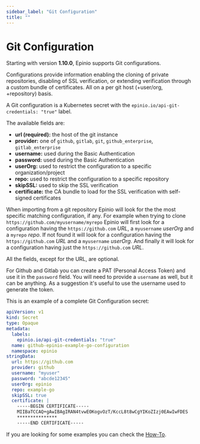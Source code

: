 ```yaml
---
sidebar_label: "Git Configuration"
title: ""
---
```


# Git Configuration

Starting with version **1.10.0**, Epinio supports Git configurations.

Configurations provide information enabling the cloning of private repositories, disabling of SSL verification, or extending verification through a custom bundle of certificates. All on a per git host (+user/org, +repository) basis.

A Git configuration is a Kubernetes secret with the `epinio.io/api-git-credentials: "true"` label.

The available fields are:

- **url (required):** the host of the git instance
- **provider:** one of `github`, `gitlab`, `git`, `github_enterprise`, `gitlab_enterprise`
- **username:** used during the Basic Authentication 
- **password:** used during the Basic Authentication
- **userOrg:** used to restrict the configuration to a specific organization/project 
- **repo:** used to restrict the configuration to a specific repository 
- **skipSSL:** used to skip the SSL verification 
- **certificate:** the CA bundle to load for the SSL verification with self-signed certificates


When importing from a git repository Epinio will look for the the most specific matching configuration, if any. For example when trying to clone `https://github.com/myusername/myrepo` Epinio will first look for a configuration having the `https://github.com` *URL*, a `myusername` *userOrg* and a `myrepo` *repo*.
If not found it will look for a configuration having the `https://github.com` *URL* and a `myusername` *userOrg*. And finally it will look for a configuration having just the `https://github.com` *URL*.

All the fields, except for the URL, are optional.

For Github and Gitlab you can create a PAT (Personal Access Token) and use it in the `password` field. You will need to provide a `username` as well, but it can be anything. As a suggestion it's useful to use the username used to generate the token.

This is an example of a complete Git Configuration secret:

```yaml
apiVersion: v1 
kind: Secret 
type: Opaque 
metadata: 
  labels: 
    epinio.io/api-git-credentials: "true"
  name: github-epinio-example-go-configuration 
  namespace: epinio 
stringData:
  url: https://github.com
  provider: github
  username: "myuser" 
  password: "abcde12345" 
  userOrg: epinio 
  repo: example-go 
  skipSSL: true 
  certificate: |
    -----BEGIN CERTIFICATE-----
    MIIBaTCCAQ+gAwIBAgIRAN4tvwEOKogvOzT/KccL8t8wCgYIKoZIzj0EAwIwFDES
    ***************
    -----END CERTIFICATE-----
```

If you are looking for some examples you can check the [How-To](../howtos/create_git_configuration.md).
